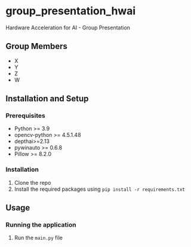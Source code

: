 # group_presentation_hwai
Hardware Acceleration for AI - Group Presentation

## Group Members

- X
- Y
- Z
- W

## Installation and Setup

### Prerequisites

- Python >= 3.9
- opencv-python >= 4.5.1.48
- depthai>=2.13
- pywinauto >= 0.6.8
- Pillow >= 8.2.0

### Installation

1. Clone the repo
2. Install the required packages using `pip install -r requirements.txt`

## Usage

### Running the application

1. Run the `main.py` file

